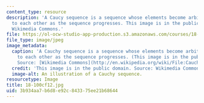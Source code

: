 ```yaml
---
content_type: resource
description: 'A Caucy sequence is a sequence whose elements become arbitrarily close
  to each other as the sequence progresses. This image is in the public domain. Source:
  Wikimedia Commons.'
file: https://ol-ocw-studio-app-production.s3.amazonaws.com/courses/18-100c-real-analysis-fall-2012/3b934aa7b6d8e92c843375ee21b68644_18-100cf12.jpg
file_type: image/jpeg
image_metadata:
  caption: 'A Cauchy sequence is a sequence whose elements become arbitrarily close
    to each other as the sequence progresses. (This image is in the public domain.
    Source: [Wikimedia Commons](http://en.wikipedia.org/wiki/File:Cauchy_sequence_illustration.svg).)'
  credit: 'This image is in the public domain. Source: Wikimedia Commons.'
  image-alt: An illustration of a Cauchy sequence.
resourcetype: Image
title: 18-100cf12.jpg
uid: 3b934aa7-b6d8-e92c-8433-75ee21b68644
---
```

